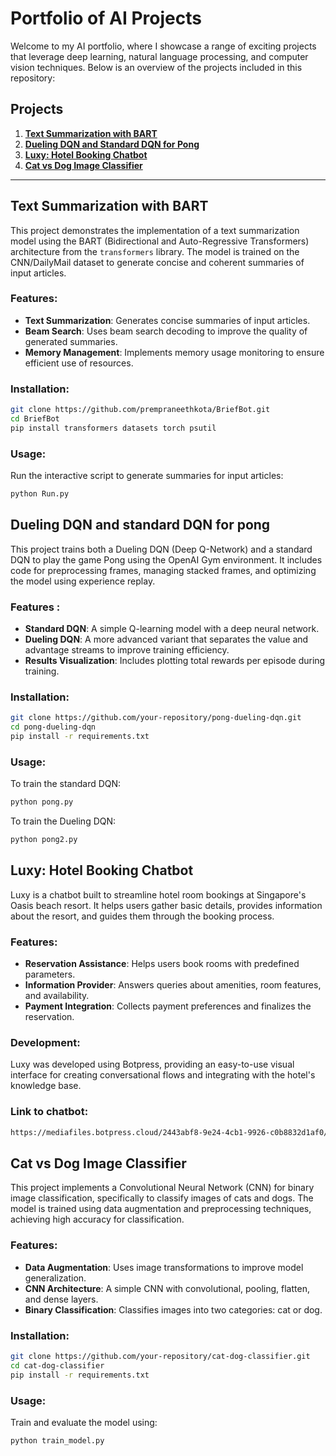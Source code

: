# Portfolio of AI Projects

Welcome to my AI portfolio, where I showcase a range of exciting projects that leverage deep learning, natural language processing, and computer vision techniques. Below is an overview of the projects included in this repository:

## Projects

1. **[Text Summarization with BART](#text-summarization-with-bart)**
2. **[Dueling DQN and Standard DQN for Pong](#dueling-dqn-and-standard-dqn-for-pong)**
3. **[Luxy: Hotel Booking Chatbot](#luxy-hotel-booking-chatbot)**
4. **[Cat vs Dog Image Classifier](#cat-vs-dog-image-classifier)**

---

## Text Summarization with BART

This project demonstrates the implementation of a text summarization model using the BART (Bidirectional and Auto-Regressive Transformers) architecture from the `transformers` library. The model is trained on the CNN/DailyMail dataset to generate concise and coherent summaries of input articles.

### Features:
- **Text Summarization**: Generates concise summaries of input articles.
- **Beam Search**: Uses beam search decoding to improve the quality of generated summaries.
- **Memory Management**: Implements memory usage monitoring to ensure efficient use of resources.

### Installation:
```bash
git clone https://github.com/prempraneethkota/BriefBot.git
cd BriefBot
pip install transformers datasets torch psutil
```

### Usage:
Run the interactive script to generate summaries for input articles:
```bash
python Run.py
```
## Dueling DQN and standard DQN for pong

This project trains both a Dueling DQN (Deep Q-Network) and a standard DQN to play the game Pong using the OpenAI Gym environment. It includes code for preprocessing frames, managing stacked frames, and optimizing the model using experience replay.

### Features :
- **Standard DQN**: A simple Q-learning model with a deep neural network.
- **Dueling DQN**: A more advanced variant that separates the value and advantage streams to improve training efficiency.
- **Results Visualization**: Includes plotting total rewards per episode during training.

### Installation:
```bash
git clone https://github.com/your-repository/pong-dueling-dqn.git
cd pong-dueling-dqn
pip install -r requirements.txt
```

### Usage:
To train the standard DQN:
```bash
python pong.py
```
To train the Dueling DQN:
```bash
python pong2.py
```

## Luxy: Hotel Booking Chatbot
Luxy is a chatbot built to streamline hotel room bookings at Singapore's Oasis beach resort. It helps users gather basic details, provides information about the resort, and guides them through the booking process.

### Features:
- **Reservation Assistance**: Helps users book rooms with predefined parameters.
- **Information Provider**: Answers queries about amenities, room features, and availability.
- **Payment Integration**: Collects payment preferences and finalizes the reservation.

### Development:
Luxy was developed using Botpress, providing an easy-to-use visual interface for creating conversational flows and integrating with the hotel's knowledge base.

### Link to chatbot:
```bash
https://mediafiles.botpress.cloud/2443abf8-9e24-4cb1-9926-c0b8832d1af0/webchat/bot.html
```

## Cat vs Dog Image Classifier
This project implements a Convolutional Neural Network (CNN) for binary image classification, specifically to classify images of cats and dogs. The model is trained using data augmentation and preprocessing techniques, achieving high accuracy for classification.

### Features:
- **Data Augmentation**: Uses image transformations to improve model generalization.
- **CNN Architecture**: A simple CNN with convolutional, pooling, flatten, and dense layers.
- **Binary Classification**: Classifies images into two categories: cat or dog.

### Installation:
```bash
git clone https://github.com/your-repository/cat-dog-classifier.git
cd cat-dog-classifier
pip install -r requirements.txt
```

### Usage:
Train and evaluate the model using:
```bash
python train_model.py
```
